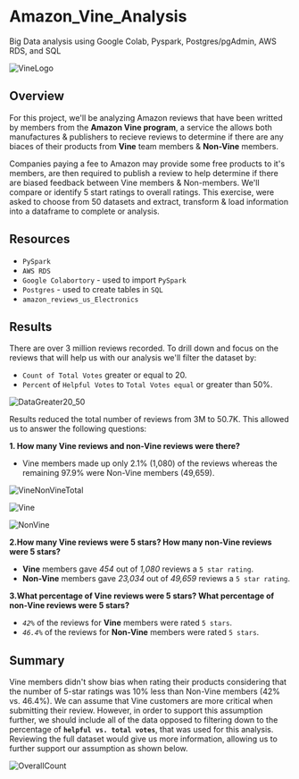 # Amazon_Vine_Analysis
Big Data analysis using Google Colab, Pyspark, Postgres/pgAdmin, AWS RDS, and SQL

![VineLogo](https://user-images.githubusercontent.com/109354592/204041605-7ec769ed-3454-4fa2-ac8a-338d28b53abb.png)

## Overview

For this project, we'll be analyzing Amazon reviews that have been writted by members from the **Amazon Vine program**, a service the allows both manufactures & publishers to recieve reviews to determine if there are any biaces of their products from **Vine** team members & **Non-Vine** members.

Companies paying a fee to Amazon may provide some free products to it's members, are then required to publish a review to help determine if there are biased feedback between Vine members & Non-members. We'll compare or identify 5 start ratings to overall ratings. This exercise, were asked to choose from 50 datasets and extract, transform & load information into a dataframe to complete or analysis.

## Resources
  * `PySpark`
  * `AWS RDS`
  * `Google Colabortory` - used to import `PySpark`
  * `Postgres` - used to create tables in `SQL` 
  * `amazon_reviews_us_Electronics`
  
## Results
  
  There are over 3 million reviews recorded. To drill down and focus on the reviews that will help us with our analysis we'll filter the dataset by:
   * `Count of Total Votes` greater or equal to 20.
   * `Percent` of `Helpful Votes` to `Total Votes equal` or greater than 50%.
   
![DataGreater20_50](https://user-images.githubusercontent.com/109354592/204043885-6ad6cdf2-730f-45d4-be91-f5046b44e85a.png)
   
Results reduced the total number of reviews from 3M to 50.7K. This allowed us to answer the following questions:

**1. How many Vine reviews and non-Vine reviews were there?**
   * Vine members made up only 2.1% (1,080) of the reviews whereas the remaining 97.9% were Non-Vine members (49,659).
   
![VineNonVineTotal](https://user-images.githubusercontent.com/109354592/204044158-957f49b6-de0a-4006-8f98-04e8e1d586ac.png)

![Vine](https://user-images.githubusercontent.com/109354592/204044256-0e9bac6a-c97a-47eb-8a06-59726d5ac7d7.png)

![NonVine](https://user-images.githubusercontent.com/109354592/204044270-9faac817-d643-42c7-be46-b4195bd3e707.png)

**2.How many Vine reviews were 5 stars? How many non-Vine reviews were 5 stars?**
   * **Vine** members gave _454_ out of _1,080_ reviews a `5 star rating`.
   * **Non-Vine** members gave _23,034_ out of _49,659_ reviews a `5 star rating`.
   
**3.What percentage of Vine reviews were 5 stars? What percentage of non-Vine reviews were 5 stars?**  
   * _`42%`_ of the reviews for **Vine** members were rated `5 stars`.
   * _`46.4%`_ of the reviews for **Non-Vine** members were rated `5 stars`.
  
## Summary

Vine members didn't show bias when rating their products considering that the number of 5-star ratings was 10% less than Non-Vine members (42% vs. 46.4%).
We can assume that Vine customers are more critical when submitting their review. However, in order to support this assumption further, we should include all of the data opposed to filtering down to the percentage of **`helpful vs. total votes`**, that was used for this analysis. Reviewing the full dataset  would give us more information, allowing us to further support our assumption as shown below.

![OverallCount](https://user-images.githubusercontent.com/109354592/204048750-6e06b627-53ae-4919-be61-a7959c798464.png)







